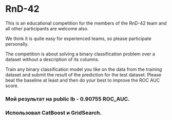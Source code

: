 # RnD-42
This is an educational competition for the members of the RnD-42 team and all other participants are welcome also.

We think it is quite easy for experienced teams, so please participate personally.

The competition is about solving a binary classification problem over a dataset without a description of its columns.

Train any binary classification model you like on the data from the training dataset and submit the result of the prediction for the test dataset. Please beat the baseline at least and then do your best to improve the ROC AUC score.

### Мой результат на public lb - 0.90755 ROC_AUC.
### Использовал CatBoost и GridSearch.
